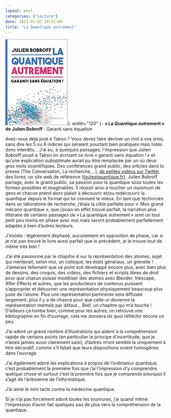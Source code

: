 ```yaml
---
layout: post
categories: ["Lecture"]
date: 2021-01-07 19:52:00
title: "La Quantique autrement"
---
```


![couverture](/assets/images/couv_lecture/quantiqueautrement.webp){: width="120" } :
**« La Quantique autrement » de Julien Bobroff** : Garanti sans équation 

Avez-vous déjà joué à Taboo ? Vous devez faire deviner un mot à vos
amis, sans dire les 5 ou 6 indices qui seraient pourtant bien pratiques
mais listés donc interdits... J’ai eu, à quelques passages,
l’impression que Julien Bobroff jouait à Taboo en écrivant ce livre
« garanti sans équation ! » et qu’une explication suboptimale aurait pu
être remplacée par un où deux gros mots scientifiques. Des conférences
grand public, des articles dans la presse (The Conversation, La recherche,...),
[de petites vidéos sur Twitter](https://twitter.com/jubobroff),
des livres, un site web de référence
([toutestquantique.fr](https://toutestquantique.fr/)), Julien
Bobroff partage, avec le grand public, sa passion pour la quantique sous
toutes les formes possibles et imaginables. Il réussit ainsi à toucher
un maximum de gens et chacun prend alors plaisir à découvrir et/ou
redécouvrir la quantique depuis le format qui lui convient le mieux. En
tant que technicien dans un laboratoire de recherche, j’étais la cible
parfaite pour «  Mon grand mécano quantique », que j’avais en effet
trouvé parfait, la narration plus littéraire de certains passages de
« La quantique autrement » sont un tout petit peu moins en phase avec
moi mais seront probablement parfaitement adaptés à bien d’autres
lecteurs.

J’insiste : légèrement déphasé, aucunement en opposition de phase, car
si je n’ai pas trouvé le livre aussi parfait que le précédent, je le
trouve tout de même très bon !

J’ai été passionné par le chapitre 4 sur la représentation des atomes,
sujet qui mériterait, selon moi, un colloque, les états généraux, un
grenelle ! J’aimerais tellement que ce point soit développé encore
plus, avec bien plus de dessins, des croquis, des vidéos, des fichiers
et scripts libres de droit pour que chacun puisse modéliser des atomes
avec Blender, Inkscape, After Effects et autres, que les producteurs de
contenus puissent s’approprier et détourner une représentation
physiquement beaucoup plus juste de l’atome. Plus une représentation
pertinente sera diffusée largement, plus il y a de chance pour que
celle-ci devienne la représentation mentale par défaut... Bref, un
chapitre qui m’a touché ! D’ailleurs ça tombe bien, comme pour les
autres, on retrouve une bibliographie en fin d’ouvrage, cela me donnera
de quoi réfléchir encore un peu.

J’ai adoré un grand nombre d’illustrations qui aident à la
compréhension rapide de certains points (en particulier le principe
d’incertitude, que je n’avais jamais aussi clairement saisi),
d’autres m’ont semblé là uniquement à titre décoratif, comme s’il
fallait que leurs dispositions soient homogènes dans l’ouvrage.

J’ai également adoré les explications à propos de l’ordinateur
quantique, c’est probablement la première fois que j’ai l’impression
d’y comprendre quelque chose et surtout c’est la première fois que je
comprends pourquoi il s’agit de l’arlésienne de l’informatique.

J’ai aimé le mini tacle contre la médecine quantique.

Si je n’ai pas forcément adoré toutes les tournures, j’ai quand même
l’impression d’avoir fait quelques pas de plus vers la compréhension
de la quantique.
